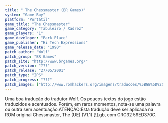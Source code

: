 ```yaml
---
title: " The Chessmaster (BR Games)"
system: "Game Boy"
platform: "Portátil"
game_title: "The Chessmaster"
game_category: "Tabuleiro / Xadrez"
game_players: "1"
game_developer: "Park Place"
game_publisher: "Hi Tech Expressions"
game_release_date: "1990"
patch_author: "Wolf"
patch_group: "BR Games"
patch_site: "http://www.brgames.org/"
patch_version: "???"
patch_release: "27/05/2001"
patch_type: "IPS"
patch_progress: "???"
patch_images: ["http://www.romhackers.org/imagens/traducoes/%5BGB%5D%20The%20Chessmaster%20-%20BR%20Games%20-%2001.png","http://www.romhackers.org/imagens/traducoes/%5BGB%5D%20The%20Chessmaster%20-%20BR%20Games%20-%2002.png","http://www.romhackers.org/imagens/traducoes/%5BGB%5D%20The%20Chessmaster%20-%20BR%20Games%20-%2003.png"]
---
```

Uma boa tradução do tradutor Wolf. Os poucos textos do jogo estão traduzidos e acentuados. Porém, em raros momentos, nota-se uma palavra ou outra sem acentuação.ATENÇÃO:Esta tradução deve ser aplicada na ROM original Chessmaster, The (UE) (V1.1) [!].gb, com CRC32 59ED370C.